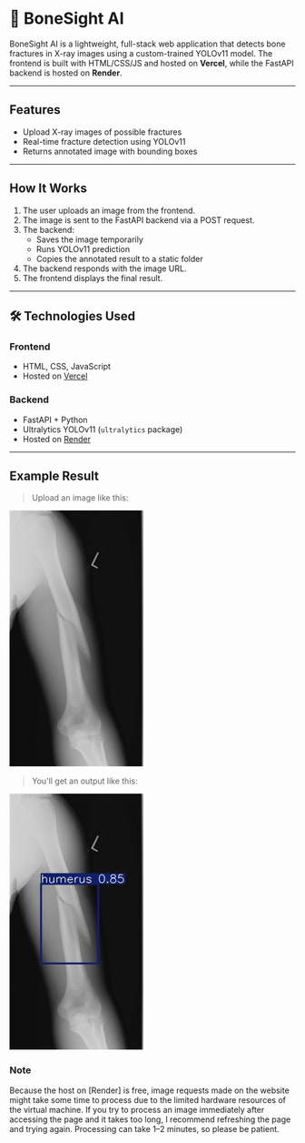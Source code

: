 # 🦴 BoneSight AI

BoneSight AI is a lightweight, full-stack web application that detects bone fractures in X-ray images using a custom-trained YOLOv11 model. The frontend is built with HTML/CSS/JS and hosted on **Vercel**, while the FastAPI backend is hosted on **Render**.

---

## Features

-  Upload X-ray images of possible fractures
-  Real-time fracture detection using YOLOv11
-  Returns annotated image with bounding boxes

---

##  How It Works

1. The user uploads an image from the frontend.
2. The image is sent to the FastAPI backend via a POST request.
3. The backend:
   - Saves the image temporarily
   - Runs YOLOv11 prediction
   - Copies the annotated result to a static folder
4. The backend responds with the image URL.
5. The frontend displays the final result.

---

## 🛠 Technologies Used

### Frontend
- HTML, CSS, JavaScript
- Hosted on [Vercel](https://vercel.com/)

### Backend
- FastAPI + Python
- Ultralytics YOLOv11 (`ultralytics` package)
- Hosted on [Render](https://render.com/)

---

##  Example Result

> Upload an image like this:

![example](runs/detect/predict15/humerus-fracture-midshaft.jpg)

> You'll get an output like this:

![result](runs/detect/predict15/temp_35995805b315443b90b99981b2f022d8_humerus-fracture-midshaft.jpg)

### Note

Because the host on [Render] is free, image requests made on the website might take some time to process due to the limited hardware resources of the virtual machine. If you try to process an image immediately after accessing the page and it takes too long, I recommend refreshing the page and trying again. Processing can take 1–2 minutes, so please be patient.